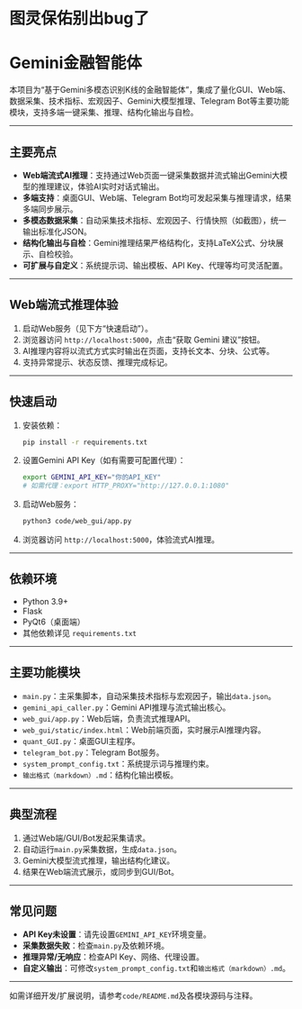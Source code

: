 
# 图灵保佑别出bug了


# Gemini金融智能体

本项目为“基于Gemini多模态识别K线的金融智能体”，集成了量化GUI、Web端、数据采集、技术指标、宏观因子、Gemini大模型推理、Telegram Bot等主要功能模块，支持多端一键采集、推理、结构化输出与自检。

---

## 主要亮点

- **Web端流式AI推理**：支持通过Web页面一键采集数据并流式输出Gemini大模型的推理建议，体验AI实时对话式输出。
- **多端支持**：桌面GUI、Web端、Telegram Bot均可发起采集与推理请求，结果多端同步展示。
- **多模态数据采集**：自动采集技术指标、宏观因子、行情快照（如截图），统一输出标准化JSON。
- **结构化输出与自检**：Gemini推理结果严格结构化，支持LaTeX公式、分块展示、自检校验。
- **可扩展与自定义**：系统提示词、输出模板、API Key、代理等均可灵活配置。

---

## Web端流式推理体验

1. 启动Web服务（见下方“快速启动”）。
2. 浏览器访问 `http://localhost:5000`，点击“获取 Gemini 建议”按钮。
3. AI推理内容将以流式方式实时输出在页面，支持长文本、分块、公式等。
4. 支持异常提示、状态反馈、推理完成标记。

---

## 快速启动

1. 安装依赖：
   ```zsh
   pip install -r requirements.txt
   ```
2. 设置Gemini API Key（如有需要可配置代理）：
   ```zsh
   export GEMINI_API_KEY="你的API_KEY"
   # 如需代理：export HTTP_PROXY="http://127.0.0.1:1080"
   ```
3. 启动Web服务：
   ```zsh
   python3 code/web_gui/app.py
   ```
4. 浏览器访问 `http://localhost:5000`，体验流式AI推理。

---

## 依赖环境

- Python 3.9+
- Flask
- PyQt6（桌面端）
- 其他依赖详见 `requirements.txt`

---

## 主要功能模块

- `main.py`：主采集脚本，自动采集技术指标与宏观因子，输出`data.json`。
- `gemini_api_caller.py`：Gemini API推理与流式输出核心。
- `web_gui/app.py`：Web后端，负责流式推理API。
- `web_gui/static/index.html`：Web前端页面，实时展示AI推理内容。
- `quant_GUI.py`：桌面GUI主程序。
- `telegram_bot.py`：Telegram Bot服务。
- `system_prompt_config.txt`：系统提示词与推理约束。
- `输出格式（markdown）.md`：结构化输出模板。

---

## 典型流程

1. 通过Web端/GUI/Bot发起采集请求。
2. 自动运行`main.py`采集数据，生成`data.json`。
3. Gemini大模型流式推理，输出结构化建议。
4. 结果在Web端流式展示，或同步到GUI/Bot。

---

## 常见问题

- **API Key未设置**：请先设置`GEMINI_API_KEY`环境变量。
- **采集数据失败**：检查`main.py`及依赖环境。
- **推理异常/无响应**：检查API Key、网络、代理设置。
- **自定义输出**：可修改`system_prompt_config.txt`和`输出格式（markdown）.md`。

---

如需详细开发/扩展说明，请参考`code/README.md`及各模块源码与注释。
